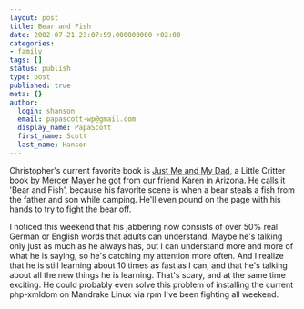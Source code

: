 ```yaml
---
layout: post
title: Bear and Fish
date: 2002-07-21 23:07:59.000000000 +02:00
categories:
- family
tags: []
status: publish
type: post
published: true
meta: {}
author:
  login: shanson
  email: papascott-wp@gmail.com
  display_name: PapaScott
  first_name: Scott
  last_name: Hanson
---
```

<p>Christopher's current favorite book is <a href="http://www.amazon.com/exec/obidos/ASIN/0307118398/qid=1027286549/sr=1-1/ref=sr_1_1/103-5918059-1772644">Just Me and My Dad</a>, a Little Critter book by <a href="http://www.littlecritter.com/about_mercer_mayer.html">Mercer Mayer</a> he got from our friend Karen in Arizona. He calls it 'Bear and Fish', because his favorite scene is when a bear steals a fish from the father and son while camping. He'll even pound on the page with his hands to try to fight the bear off. </p>
<p>I noticed this weekend that his jabbering now consists of over 50% real German or English words that adults can understand. Maybe he's talking only just as much as he always has, but I can understand more and more of what he is saying, so he's catching my attention more often. And I realize that he is still learning about 10 times as fast as I can, and that he's talking about all the new things he is learning. That's scary, and at the same time exciting. He could probably even solve this problem of installing the current php-xmldom on Mandrake Linux via rpm I've been fighting all weekend.</p>
